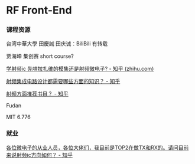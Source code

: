 # RF Front-End


### 课程资源


台湾中華大學 田慶誠 田庆诚：BiliBili 有转载

贾海坤 集创赛 short course?

[学射频ic 先啃拉扎维的模集还是射频微电子? - 知乎 (zhihu.com)](https://www.zhihu.com/question/528173753)

[射频集成电路设计都需要哪些方面的知识？ - 知乎](https://www.zhihu.com/question/396596897)

[射频方面推荐书目？ - 知乎](https://www.zhihu.com/question/293264633)

Fudan



MIT 6.776


### 就业


[各位微电子的从业人员，各位大佬们，我目前是TOP2在做TX和RX的。请问目前来说射频ic方向如何？ - 知乎](https://www.zhihu.com/question/638315525)




